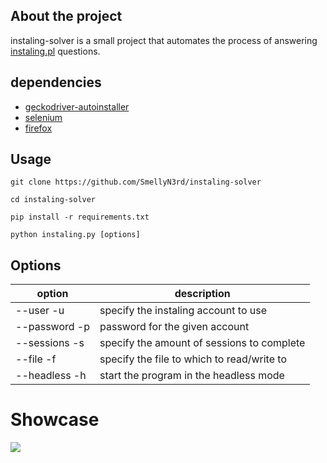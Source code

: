 ## About the project
instaling-solver is a small project that automates the process of answering [instaling.pl](https://instaling.pl/) questions.


## dependencies
- [geckodriver-autoinstaller](https://pypi.org/project/geckodriver-autoinstaller/)
- [selenium](https://pypi.org/project/selenium/)
- [firefox](https://www.mozilla.org/firefox/new/)


## Usage
```
git clone https://github.com/SmellyN3rd/instaling-solver

cd instaling-solver

pip install -r requirements.txt

python instaling.py [options]
```

## Options

option        | description
------------- | -------------
--user    -u        | specify the instaling account to use
--password    -p    | password for the given account
--sessions -s    | specify the amount of sessions to complete
--file    -f        | specify the file to which to read/write to
--headless    -h    | start the program in the headless mode


# Showcase
<img src="https://media.giphy.com/media/njjiYq0zcxNpkfeV02/giphy.gif" >
